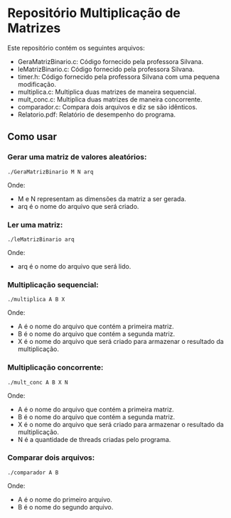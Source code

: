 # Repositório Multiplicação de Matrizes

Este repositório contém os seguintes arquivos:

- GeraMatrizBinario.c: Código fornecido pela professora Silvana.
- leMatrizBinario.c: Código fornecido pela professora Silvana.
- timer.h: Código fornecido pela professora Silvana com uma pequena modificação.
- multiplica.c: Multiplica duas matrizes de maneira sequencial.
- mult_conc.c: Multiplica duas matrizes de maneira concorrente.
- comparador.c: Compara dois arquivos e diz se são idênticos.
- Relatorio.pdf: Relatório de desempenho do programa.

## Como usar

### Gerar uma matriz de valores aleatórios:

    ./GeraMatrizBinario M N arq

Onde:

- M e N representam as dimensões da matriz a ser gerada.
- arq é o nome do arquivo que será criado.



### Ler uma matriz:

    ./leMatrizBinario arq

Onde:

- arq é o nome do arquivo que será lido.



### Multiplicação sequencial:

    ./multiplica A B X

Onde:

- A é o nome do arquivo que contém a primeira matriz.
- B é o nome do arquivo que contém a segunda matriz.
- X é o nome do arquivo que será criado para armazenar o resultado da multiplicação.



### Multiplicação concorrente:

    ./mult_conc A B X N

Onde:

- A é o nome do arquivo que contém a primeira matriz.
- B é o nome do arquivo que contém a segunda matriz.
- X é o nome do arquivo que será criado para armazenar o resultado da multiplicação.
- N é a quantidade de threads criadas pelo programa.



### Comparar dois arquivos:

    ./comparador A B

Onde:

- A é o nome do primeiro arquivo.
- B é o nome do segundo arquivo.




